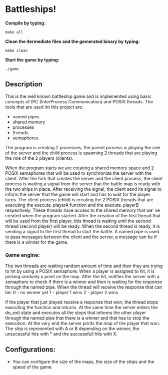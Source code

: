 # Battleships!

**Compile by typing:**

`make all`

**Clean the itermediate files and the gemerated binary by typing:**

`make clean`

**Start the game by typing:**

`./game`

## Description

This is the well known battleship game and is implemented using basic concepts of IPC (InterProcess Communication) and POSIX threads. The tools that are used int this project are: 
- named pipes
- shared memory
- processes
- threads
- semaphores

The program is creating 2 processes, the parent process is playing the role of the server and the child process is spawning 2 threads that are playing the role of the 2 players (clients).

When the program starts we are creating a shared memory space and 2 POSIX semaphores that will be used to synchronize the server with the client. After the fork that creates the server and the client process, the client process is waiting a signal from the server that the battle map is ready with the two ships in place. After receiving the signal, the client send its signal to inform the server that the game will start and has to wait for the player turns. The client process (child) is creating the 2 POSIX threads that are executing the execute_playerA function and the execute_playerB respectively. These threads have access to the shared memory that we' ve created when the program started. After the creation of the first thread that will be used from the first player, this thread is waiting until the second thread (second player) will be ready. When the second thread is ready, it is sending a signal to the first thread to start the battle. A named pipe is used to pass messages between the client and the server, a message can be if there is a winner for the game.

### Game engine:
The two threads are waiting random amount of time and then they are trying to hit by using a POSIX semaphore. When a player is assigned to hit, it is picking randonly a point on the map. After the hit, notifies the server with a semaphore to check if there is a winner and then is waiting for the response through the named pipe. When the thread will receive the response that can be:
0 - no winner yet
1 - player 1 wins
2 - player 2 wins

If the player that just played receive a response that won, the thread stops executing the function and returns. At the same time the server enters the do_exit state and executes all the steps that informs the other player through the named pipe that there is a winner and that has to stop the execution. At the very end the server prints the map of the player that won. The ship is represented with A or B depending on the winner, the unsucessful hits with * and the successfull hits with X.

## Configurations:
- You can configure the size of the maps, the size of the ships and the speed of the game